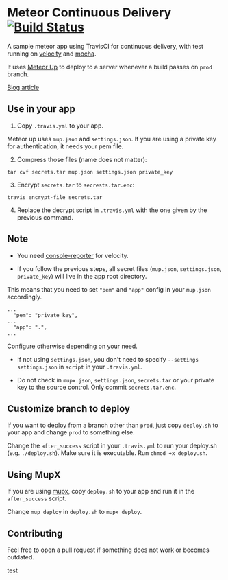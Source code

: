 # Meteor Continuous Delivery [![Build Status](https://travis-ci.org/sungwoncho/meteor-continuous-delivery.svg?branch=master)](https://travis-ci.org/sungwoncho/meteor-continuous-delivery)

A sample meteor app using TravisCI for continuous delivery, with test running on
[velocity](https://github.com/meteor-velocity/velocity) and [mocha](https://github.com/mad-eye/meteor-mocha-web/).

It uses [Meteor Up](https://github.com/arunoda/meteor-up) to deploy to a server
whenever a build passes on `prod` branch.

[Blog article](https://sungwoncho.io/meteorjs-continuous-delivery)

## Use in your app

1. Copy `.travis.yml` to your app.

 Meteor up uses `mup.json` and `settings.json`. If you are using a private key for
authentication, it needs your pem file.

2. Compress those files (name does not matter):

 ```
 tar cvf secrets.tar mup.json settings.json private_key
 ```

3. Encrypt `secrets.tar` to `secrests.tar.enc`:

 ```
 travis encrypt-file secrets.tar
 ```

4. Replace the decrypt script in `.travis.yml` with the one given by the previous command.

## Note

* You need [console-reporter](https://github.com/meteor-velocity/console-reporter) for velocity.

* If you follow the previous steps, all secret files (`mup.json`, `settings.json`, `private_key`)
will live in the app root directory.

This means that you need to set `"pem"` and `"app"` config in your `mup.json` accordingly.

```
...
  "pem": "private_key",
...
  "app": ".",
...
```

Configure otherwise depending on your need.

* If not using `settings.json`, you don't need to specify `--settings settings.json`
in `script` in your `.travis.yml`.

* Do not check in `mupx.json`, `settings.json`, `secrets.tar` or your private key
to the source control. Only commit `secrets.tar.enc`.

## Customize branch to deploy

If you want to deploy from a branch other than `prod`, just copy `deploy.sh` to
your app and change `prod` to something else.

Change the `after_success` script in your `.travis.yml` to run your deploy.sh (e.g. `./deploy.sh`).
Make sure it is executable. Run `chmod +x deploy.sh`.

## Using MupX

If you are using [mupx](https://github.com/arunoda/meteor-up/tree/mupx),
copy `deploy.sh` to your app and run it in the `after_success` script.

Change `mup deploy` in `deploy.sh` to `mupx deploy`.

## Contributing

Feel free to open a pull request if something does not work or becomes outdated.

test
